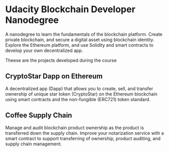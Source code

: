# Udacity Blockchain Developer Nanodegree
A nanodegree to learn the fundamentals of the blockchain platform. Create private blockchain, and secure a digital asset using blockchain identity. Explore the Ethereum platform, and use Solidity and smart contracts to develop your own decentralized app.

Theese are the projects developed during the course

## CryptoStar Dapp on Ethereum
A decentralized app (Dapp) that allows you to create, sell, and transfer ownership of unique star token (CryptoStar) on the Ethereum blockchain using smart contracts and the non-fungible (ERC721) token standard.

## Coffee Supply Chain
Manage and audit blockchain product ownership as the product is transferred down the supply chain. Improve your notarization service with a smart contract to support transferring of ownership, product auditing, and supply chain management.
